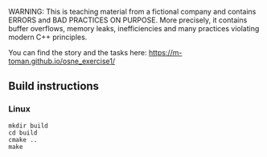 WARNING: This is teaching material from a fictional company and contains ERRORS and BAD PRACTICES ON PURPOSE. More precisely, it contains buffer overflows, memory leaks, inefficiencies and many practices violating modern C++ principles.

You can find the story and the tasks here: https://m-toman.github.io/osne_exercise1/

## Build instructions

### Linux

```
mkdir build
cd build
cmake ..
make
```
